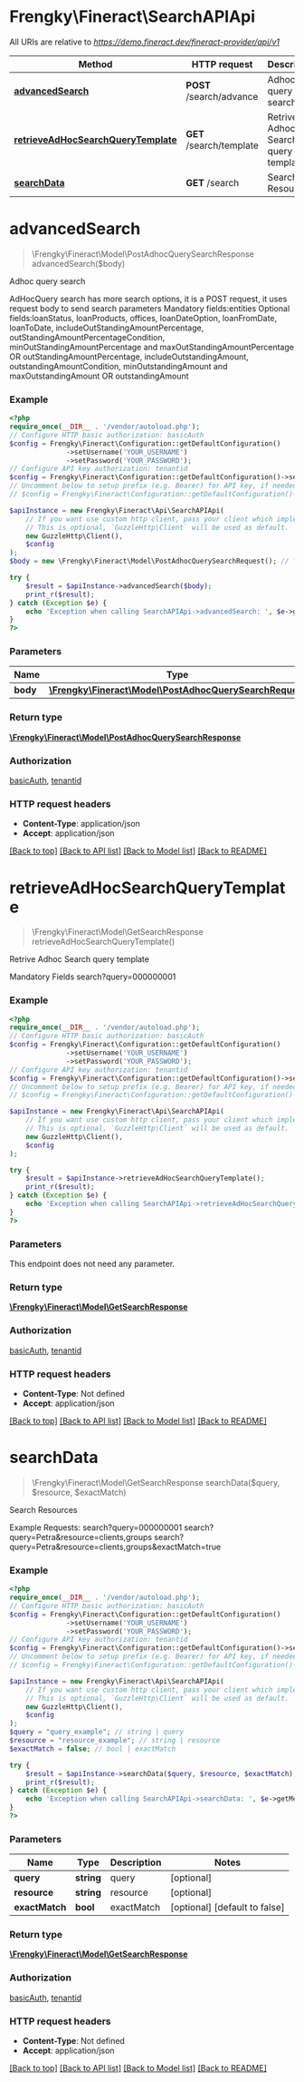 # Frengky\Fineract\SearchAPIApi

All URIs are relative to *https://demo.fineract.dev/fineract-provider/api/v1*

Method | HTTP request | Description
------------- | ------------- | -------------
[**advancedSearch**](SearchAPIApi.md#advancedsearch) | **POST** /search/advance | Adhoc query search
[**retrieveAdHocSearchQueryTemplate**](SearchAPIApi.md#retrieveadhocsearchquerytemplate) | **GET** /search/template | Retrive Adhoc Search query template
[**searchData**](SearchAPIApi.md#searchdata) | **GET** /search | Search Resources

# **advancedSearch**
> \Frengky\Fineract\Model\PostAdhocQuerySearchResponse advancedSearch($body)

Adhoc query search

AdHocQuery search has more search options, it is a POST request, it uses request body to send search parameters   Mandatory fields:entities  Optional fields:loanStatus, loanProducts, offices, loanDateOption, loanFromDate, loanToDate,  includeOutStandingAmountPercentage, outStandingAmountPercentageCondition,  minOutStandingAmountPercentage and maxOutStandingAmountPercentage OR outStandingAmountPercentage,  includeOutstandingAmount, outstandingAmountCondition,  minOutstandingAmount and maxOutstandingAmount OR outstandingAmount

### Example
```php
<?php
require_once(__DIR__ . '/vendor/autoload.php');
// Configure HTTP basic authorization: basicAuth
$config = Frengky\Fineract\Configuration::getDefaultConfiguration()
              ->setUsername('YOUR_USERNAME')
              ->setPassword('YOUR_PASSWORD');
// Configure API key authorization: tenantid
$config = Frengky\Fineract\Configuration::getDefaultConfiguration()->setApiKey('fineract-platform-tenantid', 'YOUR_API_KEY');
// Uncomment below to setup prefix (e.g. Bearer) for API key, if needed
// $config = Frengky\Fineract\Configuration::getDefaultConfiguration()->setApiKeyPrefix('fineract-platform-tenantid', 'Bearer');

$apiInstance = new Frengky\Fineract\Api\SearchAPIApi(
    // If you want use custom http client, pass your client which implements `GuzzleHttp\ClientInterface`.
    // This is optional, `GuzzleHttp\Client` will be used as default.
    new GuzzleHttp\Client(),
    $config
);
$body = new \Frengky\Fineract\Model\PostAdhocQuerySearchRequest(); // \Frengky\Fineract\Model\PostAdhocQuerySearchRequest | 

try {
    $result = $apiInstance->advancedSearch($body);
    print_r($result);
} catch (Exception $e) {
    echo 'Exception when calling SearchAPIApi->advancedSearch: ', $e->getMessage(), PHP_EOL;
}
?>
```

### Parameters

Name | Type | Description  | Notes
------------- | ------------- | ------------- | -------------
 **body** | [**\Frengky\Fineract\Model\PostAdhocQuerySearchRequest**](../Model/PostAdhocQuerySearchRequest.md)|  |

### Return type

[**\Frengky\Fineract\Model\PostAdhocQuerySearchResponse**](../Model/PostAdhocQuerySearchResponse.md)

### Authorization

[basicAuth](../../README.md#basicAuth), [tenantid](../../README.md#tenantid)

### HTTP request headers

 - **Content-Type**: application/json
 - **Accept**: application/json

[[Back to top]](#) [[Back to API list]](../../README.md#documentation-for-api-endpoints) [[Back to Model list]](../../README.md#documentation-for-models) [[Back to README]](../../README.md)

# **retrieveAdHocSearchQueryTemplate**
> \Frengky\Fineract\Model\GetSearchResponse retrieveAdHocSearchQueryTemplate()

Retrive Adhoc Search query template

Mandatory Fields  search?query=000000001

### Example
```php
<?php
require_once(__DIR__ . '/vendor/autoload.php');
// Configure HTTP basic authorization: basicAuth
$config = Frengky\Fineract\Configuration::getDefaultConfiguration()
              ->setUsername('YOUR_USERNAME')
              ->setPassword('YOUR_PASSWORD');
// Configure API key authorization: tenantid
$config = Frengky\Fineract\Configuration::getDefaultConfiguration()->setApiKey('fineract-platform-tenantid', 'YOUR_API_KEY');
// Uncomment below to setup prefix (e.g. Bearer) for API key, if needed
// $config = Frengky\Fineract\Configuration::getDefaultConfiguration()->setApiKeyPrefix('fineract-platform-tenantid', 'Bearer');

$apiInstance = new Frengky\Fineract\Api\SearchAPIApi(
    // If you want use custom http client, pass your client which implements `GuzzleHttp\ClientInterface`.
    // This is optional, `GuzzleHttp\Client` will be used as default.
    new GuzzleHttp\Client(),
    $config
);

try {
    $result = $apiInstance->retrieveAdHocSearchQueryTemplate();
    print_r($result);
} catch (Exception $e) {
    echo 'Exception when calling SearchAPIApi->retrieveAdHocSearchQueryTemplate: ', $e->getMessage(), PHP_EOL;
}
?>
```

### Parameters
This endpoint does not need any parameter.

### Return type

[**\Frengky\Fineract\Model\GetSearchResponse**](../Model/GetSearchResponse.md)

### Authorization

[basicAuth](../../README.md#basicAuth), [tenantid](../../README.md#tenantid)

### HTTP request headers

 - **Content-Type**: Not defined
 - **Accept**: application/json

[[Back to top]](#) [[Back to API list]](../../README.md#documentation-for-api-endpoints) [[Back to Model list]](../../README.md#documentation-for-models) [[Back to README]](../../README.md)

# **searchData**
> \Frengky\Fineract\Model\GetSearchResponse searchData($query, $resource, $exactMatch)

Search Resources

Example Requests:  search?query=000000001   search?query=Petra&resource=clients,groups   search?query=Petra&resource=clients,groups&exactMatch=true

### Example
```php
<?php
require_once(__DIR__ . '/vendor/autoload.php');
// Configure HTTP basic authorization: basicAuth
$config = Frengky\Fineract\Configuration::getDefaultConfiguration()
              ->setUsername('YOUR_USERNAME')
              ->setPassword('YOUR_PASSWORD');
// Configure API key authorization: tenantid
$config = Frengky\Fineract\Configuration::getDefaultConfiguration()->setApiKey('fineract-platform-tenantid', 'YOUR_API_KEY');
// Uncomment below to setup prefix (e.g. Bearer) for API key, if needed
// $config = Frengky\Fineract\Configuration::getDefaultConfiguration()->setApiKeyPrefix('fineract-platform-tenantid', 'Bearer');

$apiInstance = new Frengky\Fineract\Api\SearchAPIApi(
    // If you want use custom http client, pass your client which implements `GuzzleHttp\ClientInterface`.
    // This is optional, `GuzzleHttp\Client` will be used as default.
    new GuzzleHttp\Client(),
    $config
);
$query = "query_example"; // string | query
$resource = "resource_example"; // string | resource
$exactMatch = false; // bool | exactMatch

try {
    $result = $apiInstance->searchData($query, $resource, $exactMatch);
    print_r($result);
} catch (Exception $e) {
    echo 'Exception when calling SearchAPIApi->searchData: ', $e->getMessage(), PHP_EOL;
}
?>
```

### Parameters

Name | Type | Description  | Notes
------------- | ------------- | ------------- | -------------
 **query** | **string**| query | [optional]
 **resource** | **string**| resource | [optional]
 **exactMatch** | **bool**| exactMatch | [optional] [default to false]

### Return type

[**\Frengky\Fineract\Model\GetSearchResponse**](../Model/GetSearchResponse.md)

### Authorization

[basicAuth](../../README.md#basicAuth), [tenantid](../../README.md#tenantid)

### HTTP request headers

 - **Content-Type**: Not defined
 - **Accept**: application/json

[[Back to top]](#) [[Back to API list]](../../README.md#documentation-for-api-endpoints) [[Back to Model list]](../../README.md#documentation-for-models) [[Back to README]](../../README.md)

